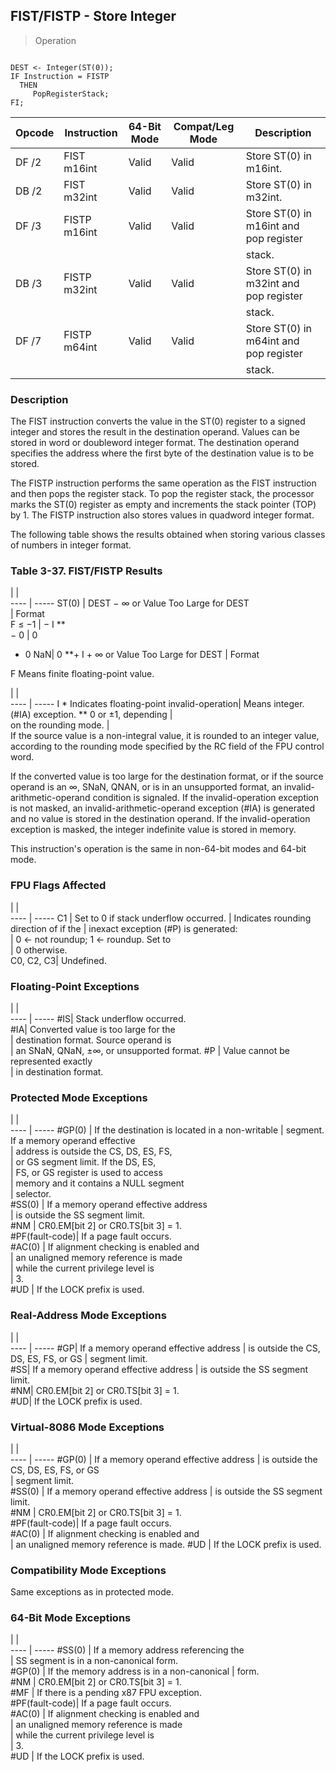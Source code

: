 ## FIST/FISTP - Store Integer

> Operation
``` slim

DEST <- Integer(ST(0));
IF Instruction = FISTP
  THEN
     PopRegisterStack;
FI;

```

 Opcode| Instruction | 64-Bit Mode| Compat/Leg Mode| Description                           
 ---  | --- | --- | --- | ---
 DF /2 | FIST m16int | Valid      | Valid          | Store ST(0) in m16int.                
 DB /2 | FIST m32int | Valid      | Valid          | Store ST(0) in m32int.                
 DF /3 | FISTP m16int| Valid      | Valid          | Store ST(0) in m16int and pop register
       |             |            |                | stack.                                
 DB /3 | FISTP m32int| Valid      | Valid          | Store ST(0) in m32int and pop register
       |             |            |                | stack.                                
 DF /7 | FISTP m64int| Valid      | Valid          | Store ST(0) in m64int and pop register
       |             |            |                | stack.                                

### Description
The FIST instruction converts the value in the ST(0) register to a signed integer
and stores the result in the destination operand. Values can be stored in word
or doubleword integer format. The destination operand specifies the address
where the first byte of the destination value is to be stored.

The FISTP instruction performs the same operation as the FIST instruction and
then pops the register stack. To pop the register stack, the processor marks
the ST(0) register as empty and increments the stack pointer (TOP) by 1. The
FISTP instruction also stores values in quadword integer format.

The following table shows the results obtained when storing various classes
of numbers in integer format.


### Table 3-37. FIST/FISTP Results
   | |  
---- | -----
 ST(0)  | DEST − ∞ or Value Too Large for DEST   
        | Format                                 
 F ≤ −1 | − I \*\*                                 
 − 0    | 0                                      
 + 0 NaN| 0 \*\*+ I + ∞ or Value Too Large for DEST
        | Format                                 
<aside class="notification">
F Means finite floating-point value.
</aside>

   | |  
---- | -----
 I \* Indicates floating-point invalid-operation| Means integer.
 (#IA) exception. \*\* 0 or ±1, depending        |               
 on the rounding mode.                         |               
If the source value is a non-integral value, it is rounded to an integer value,
according to the rounding mode specified by the RC field of the FPU control
word.

If the converted value is too large for the destination format, or if the source
operand is an ∞, SNaN, QNAN, or is in an unsupported format, an invalid-arithmetic-operand
condition is signaled. If the invalid-operation exception is not masked, an
invalid-arithmetic-operand exception (#IA) is generated and no value is stored
in the destination operand. If the invalid-operation exception is masked, the
integer indefinite value is stored in memory.

This instruction's operation is the same in non-64-bit modes and 64-bit mode.



### FPU Flags Affected
   | |  
---- | -----
 C1        | Set to 0 if stack underflow occurred. 
           | Indicates rounding direction of if the
           | inexact exception (#P) is generated:  
           | 0 ← not roundup; 1 ← roundup. Set to  
           | 0 otherwise.                          
 C0, C2, C3| Undefined.                            

### Floating-Point Exceptions
   | |  
---- | -----
 #IS| Stack underflow occurred.                
 #IA| Converted value is too large for the     
    | destination format. Source operand is    
    | an SNaN, QNaN, ±∞, or unsupported format.
 #P | Value cannot be represented exactly      
    | in destination format.                   

### Protected Mode Exceptions
   | |  
---- | -----
 #GP(0)         | If the destination is located in a non-writable
                | segment. If a memory operand effective         
                | address is outside the CS, DS, ES, FS,         
                | or GS segment limit. If the DS, ES,            
                | FS, or GS register is used to access           
                | memory and it contains a NULL segment          
                | selector.                                      
 #SS(0)         | If a memory operand effective address          
                | is outside the SS segment limit.               
 #NM            | CR0.EM[bit 2] or CR0.TS[bit 3] = 1.            
 #PF(fault-code)| If a page fault occurs.                        
 #AC(0)         | If alignment checking is enabled and           
                | an unaligned memory reference is made          
                | while the current privilege level is           
                | 3.                                             
 #UD            | If the LOCK prefix is used.                    

### Real-Address Mode Exceptions
   | |  
---- | -----
 #GP| If a memory operand effective address
    | is outside the CS, DS, ES, FS, or GS 
    | segment limit.                       
 #SS| If a memory operand effective address
    | is outside the SS segment limit.     
 #NM| CR0.EM[bit 2] or CR0.TS[bit 3] = 1.  
 #UD| If the LOCK prefix is used.          

### Virtual-8086 Mode Exceptions
   | |  
---- | -----
 #GP(0)         | If a memory operand effective address 
                | is outside the CS, DS, ES, FS, or GS  
                | segment limit.                        
 #SS(0)         | If a memory operand effective address 
                | is outside the SS segment limit.      
 #NM            | CR0.EM[bit 2] or CR0.TS[bit 3] = 1.   
 #PF(fault-code)| If a page fault occurs.               
 #AC(0)         | If alignment checking is enabled and  
                | an unaligned memory reference is made.
 #UD            | If the LOCK prefix is used.           

### Compatibility Mode Exceptions
Same exceptions as in protected mode.


### 64-Bit Mode Exceptions
   | |  
---- | -----
 #SS(0)         | If a memory address referencing the        
                | SS segment is in a non-canonical form.     
 #GP(0)         | If the memory address is in a non-canonical
                | form.                                      
 #NM            | CR0.EM[bit 2] or CR0.TS[bit 3] = 1.        
 #MF            | If there is a pending x87 FPU exception.   
 #PF(fault-code)| If a page fault occurs.                    
 #AC(0)         | If alignment checking is enabled and       
                | an unaligned memory reference is made      
                | while the current privilege level is       
                | 3.                                         
 #UD            | If the LOCK prefix is used.                

